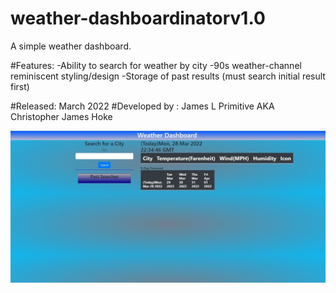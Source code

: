 # weather-dashboardinatorv1.0
A simple weather dashboard. 

#Features: 
-Ability to search for weather by city
-90s weather-channel reminiscent styling/design
-Storage of past results (must search initial result first)

#Released: March 2022
#Developed by : James L Primitive AKA Christopher James Hoke

![Image of Weather Dashboard](https://github.com/PrimitiveJ/weather-dashboardinatorv1.0/blob/main/assets/images/Weatherdash.jpg)

